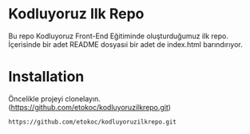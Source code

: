# Kodluyoruz Ilk Repo

Bu repo Kodluyoruz Front-End Eğitiminde oluşturduğumuz ilk repo. İçerisinde bir adet README dosyasıi bir adet de index.html barındırıyor.


# Installation 
Öncelikle projeyi clonelayın.(https://github.com/etokoc/kodluyoruzilkrepo.git)

```https://github.com/etokoc/kodluyoruzilkrepo.git```
